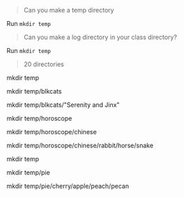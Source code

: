 >Can you make a temp directory

Run `mkdir temp`

>Can you make a log directory in your class directory?

Run `mkdir temp`

>20 directories

mkdir temp 

mkdir temp/blkcats 

mkdir temp/blkcats/"Serenity and Jinx"

mkdir temp/horoscope 

mkdir temp/horoscope/chinese 

mkdir temp/horoscope/chinese/rabbit/horse/snake

mkdir temp 

mkdir temp/pie 

mkdir temp/pie/cherry/apple/peach/pecan
